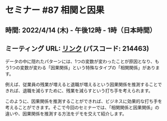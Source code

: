 
# セミナー #87 相関と因果

## 時間: 2022/4/14 (木) - 午後12時 - 1時（日本時間）

## ミーティング URL: [リンク](https://us02web.zoom.us/j/331585134?pwd=VGVyeXBRWjFMT2hESFdhSU45Z2d0dz09) (パスコード: 214463)

データの中に隠れたパターンには、1つの変数が変わったことが原因となり、もう1つの変数が変わる「因果関係」という特殊なタイプの「相関関係」があります。

例えば、従業員の残業が増えると退職が増えるという因果関係を推測することできれば、退職を減らすために、残業を減らすという打ち手を考えられます。

このように、因果関係を推測することができれば、ビジネスに効果的な打ち手を考えることができます。そこで今回のセミナーでは、「相関関係と因果関係」の違いや、因果関係を推測する方法をデモを交えて紹介します。
